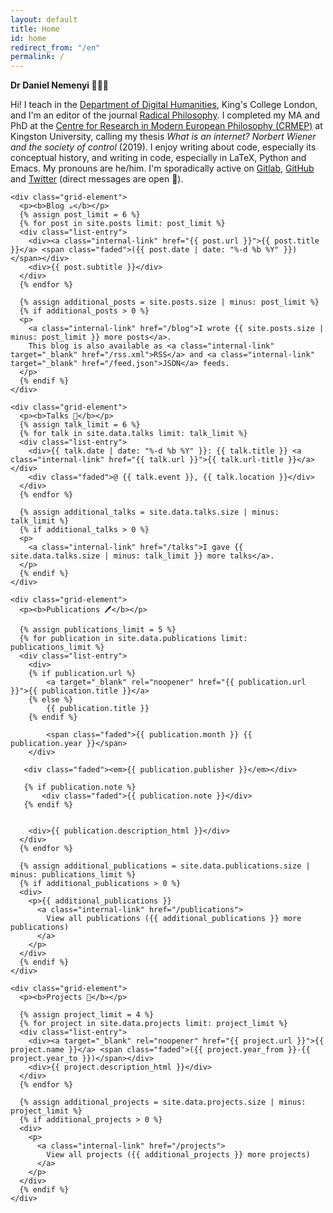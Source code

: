 ```yaml
---
layout: default
title: Home
id: home
redirect_from: "/en"
permalink: /
---
```


<div>
  <p>
    <b>Dr Daniel Nemenyi 🙋🏻‍♂️</b>
  </p>

  <p>
    Hi! I teach in the <a target="_blank" rel="noopener" href="https://www.kcl.ac.uk/people/daniel-nemenyi">Department of Digital Humanities</a>, King's College London, and I'm an editor of the journal <a target="_blank" rel="noopener" href="https://www.radicalphilosophy.com/">Radical Philosophy</a>. I completed my MA and PhD at the <a target="_blank" rel="noopener" href="https://www.kingston.ac.uk/faculties/kingston-school-of-art/research-and-innovation/crmep/">Centre for Research in Modern European Philosophy (CRMEP)</a> at Kingston University, calling my thesis <em>What is an internet? Norbert Wiener and the society of control</em> (2019). I enjoy writing about code, especially its conceptual history, and writing in code, especially in LaTeX, Python and Emacs. My pronouns are he/him. I'm sporadically active on <a target="_blank" rel="noopener" href="https://gitlab.com/klinamen0">Gitlab</a>, <a target="_blank" rel="noopener" href="https://github.com/danielnemenyi">GitHub</a> and <a target="_blank" rel="noopener" href="https://twitter.com/DanielNemenyi">Twitter</a> (direct messages are open 👋).
  </p>

  <div>

    <div class="grid-element">
      <p><b>Blog ☕</b></p>
      {% assign post_limit = 6 %}
      {% for post in site.posts limit: post_limit %}
      <div class="list-entry">
        <div><a class="internal-link" href="{{ post.url }}">{{ post.title }}</a> <span class="faded">({{ post.date | date: "%-d %b %Y" }})</span></div>
        <div>{{ post.subtitle }}</div>
      </div>
      {% endfor %}

	  {% assign additional_posts = site.posts.size | minus: post_limit %}
	  {% if additional_posts > 0 %}
      <p>
        <a class="internal-link" href="/blog">I wrote {{ site.posts.size | minus: post_limit }} more posts</a>.
        This blog is also available as <a class="internal-link" target="_blank" href="/rss.xml">RSS</a> and <a class="internal-link" target="_blank" href="/feed.json">JSON</a> feeds.
      </p>
	  {% endif %}
    </div>

	<div class="grid-element">
      <p><b>Talks 📢</b></p>
      {% assign talk_limit = 6 %}
      {% for talk in site.data.talks limit: talk_limit %}
      <div class="list-entry">
        <div>{{ talk.date | date: "%-d %b %Y" }}: {{ talk.title }} <a class="internal-link" href="{{ talk.url }}">{{ talk.url-title }}</a></div>
        <div class="faded">@ {{ talk.event }}, {{ talk.location }}</div>
      </div>
      {% endfor %}

	  {% assign additional_talks = site.data.talks.size | minus: talk_limit %}
	  {% if additional_talks > 0 %}
      <p>
        <a class="internal-link" href="/talks">I gave {{ site.data.talks.size | minus: talk_limit }} more talks</a>.
      </p>
	  {% endif %}
    </div>

    <div class="grid-element">
      <p><b>Publications 🖊</b></p>

      {% assign publications_limit = 5 %}
      {% for publication in site.data.publications limit: publications_limit %}
      <div class="list-entry">
        <div>
		{% if publication.url %}
			<a target="_blank" rel="noopener" href="{{ publication.url }}">{{ publication.title }}</a>
		{% else %}
			{{ publication.title }}
		{% endif %}

	        <span class="faded">{{ publication.month }} {{ publication.year }}</span>
		</div>

	   <div class="faded"><em>{{ publication.publisher }}</em></div>

	   {% if publication.note %}
		   <div class="faded">{{ publication.note }}</div>
	   {% endif %}


        <div>{{ publication.description_html }}</div>
      </div>
      {% endfor %}

      {% assign additional_publications = site.data.publications.size | minus: publications_limit %}
      {% if additional_publications > 0 %}
      <div>
        <p>{{ additional_publications }}
          <a class="internal-link" href="/publications">
            View all publications ({{ additional_publications }} more publications)
          </a>
        </p>
      </div>
      {% endif %}
    </div>

    <div class="grid-element">
      <p><b>Projects 🎣</b></p>

      {% assign project_limit = 4 %}
      {% for project in site.data.projects limit: project_limit %}
      <div class="list-entry">
        <div><a target="_blank" rel="noopener" href="{{ project.url }}">{{ project.name }}</a> <span class="faded">({{ project.year_from }}-{{ project.year_to }})</span></div>
        <div>{{ project.description_html }}</div>
      </div>
      {% endfor %}

      {% assign additional_projects = site.data.projects.size | minus: project_limit %}
      {% if additional_projects > 0 %}
      <div>
        <p>
          <a class="internal-link" href="/projects">
            View all projects ({{ additional_projects }} more projects)
          </a>
        </p>
      </div>
      {% endif %}
    </div>
  </div>
</div>
